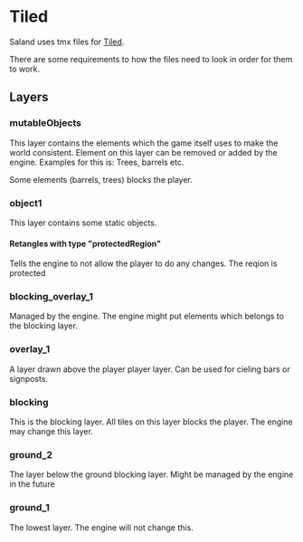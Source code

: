 # Tiled

Saland uses tmx files for [Tiled](https://www.mapeditor.org/).

There are some requirements to how the files need to look in order for them to work.

## Layers

### mutableObjects
This layer contains the elements which the game itself uses to make the world consistent. Element on this layer can be removed or added by the engine.
Examples for this is: Trees, barrels etc.

Some elements (barrels, trees) blocks the player.

### object1
This layer contains some static objects.

#### Retangles with type "protectedRegion"
Tells the engine to not allow the player to do any changes. The reqion is protected

### blocking_overlay_1
Managed by the engine. The engine might put elements which belongs to the blocking layer.

### overlay_1
A layer drawn above the player player layer. Can be used for cieling bars or signposts.

### blocking
This is the blocking layer. All tiles on this layer blocks the player.
The engine may change this layer.

### ground_2
The layer below the ground blocking layer. Might be managed by the engine in the future

### ground_1
The lowest layer. The engine will not change this.
